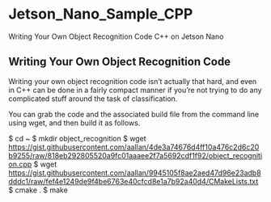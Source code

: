 # Jetson_Nano_Sample_CPP
Writing Your Own Object Recognition Code C++ on Jetson Nano
## Writing Your Own Object Recognition Code
Writing your own object recognition code isn’t actually that hard, and even in C++ can be done in a fairly compact manner if you’re not trying to do any complicated stuff around the task of classification.

You can grab the code and the associated build file from the command line using wget, and then build it as follows.

$ cd ~
$ mkdir object_recognition
$ wget https://gist.githubusercontent.com/aallan/4de3a74676d4ff10a476c2d6c20b9255/raw/818eb292805520a9fc01aaaee2f7a5692cdf1f92/object_recognition.cpp
$ wget https://gist.githubusercontent.com/aallan/9945105f8ae2aed47d96e23adb8dddc1/raw/fef4e1249de9f4be6763e40cfcd8e1a7b92a40d4/CMakeLists.txt
$ cmake .
$ make
